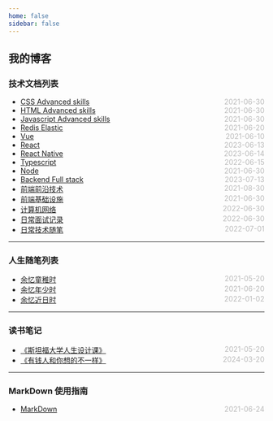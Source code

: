 ```yaml
---
home: false
sidebar: false
---
```


## 我的博客

### 技术文档列表

- [CSS Advanced skills](./css) <span style="color:#bbb; float:right">2021-06-30</span>
- [HTML Advanced skills](./html) <span style="color:#bbb; float:right">2021-06-30</span>
- [Javascript Advanced skills](./javascript) <span style="color:#bbb; float:right">2021-06-30</span>
- [Redis Elastic](./redis-kafaka-elastic) <span style="color:#bbb; float:right">2021-06-20</span>
- [Vue](./vue) <span style="color:#bbb; float:right">2021-06-10</span>
- [React](./react) <span style="color:#bbb; float:right">2023-06-13</span>
- [React Native](./react-native) <span style="color:#bbb; float:right">2023-06-14</span>
- [Typescript](./typescript) <span style="color:#bbb; float:right">2022-06-15</span>
- [Node](./node) <span style="color:#bbb; float:right">2021-06-30</span>
- [Backend Full stack](./backend) <span style="color:#bbb; float:right">2023-07-13</span>
- [前端前沿技术](./frontier-technology) <span style="color:#bbb; float:right">2021-08-30</span>
- [前端基础设施](./fe-sre) <span style="color:#bbb; float:right">2021-06-30</span>
- [计算机网络](./computer-network) <span style="color:#bbb; float:right">2022-06-30</span>
- [日常面试记录](./fe-interview) <span style="color:#bbb; float:right">2022-06-30</span>
- [日常技术随笔](./blog-daily) <span style="color:#bbb; float:right">2022-07-01</span>

---

### 人生随笔列表

- [余忆童稚时](./self-daily/remind-record) <span style="color:#bbb; float:right">2021-05-20</span>
- [余忆年少时](./self-daily/school) <span style="color:#bbb; float:right">2021-06-20</span>
- [余忆近日时](./self-daily/daily-log) <span style="color:#bbb; float:right">2022-01-02</span>

---

### 读书笔记

- [《斯坦福大学人生设计课》](./book-reading/design-your-life) <span style="color:#bbb; float:right">2021-05-20</span>
- [《有钱人和你想的不一样》](./book-reading/rich-people-diff-what-you-think) <span style="color:#bbb; float:right">2024-03-20</span>

---

### MarkDown 使用指南

- [MarkDown](./blog-daily/use-markdown) <span style="color:#bbb; float:right">2021-06-24</span>
